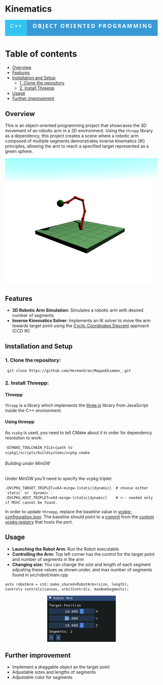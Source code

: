# Kinematics

![](data/c++-object-oriented-programming.svg)

# Table of contents

- [Overview](#overview)
- [Features](#features)
- [Installation and Setup](#installation-and-setup)
  - [1. Clone the repository](#1-clone-the-repository)
  - [2. Install Threepp](#2-install-threepp)
- [Usage](#usage)
- [Further improvement](#further-improvement)

## Overview
This is an object-oriented programming project that showcases the 3D movement of an robotic arm
in a 3D environment. Using the `threpp` library as a dependency, this project creates a 
scene where a robotic arm composed of multiple segments demonstrates inverse kinematics (IK)
principles, allowing the arm to reach a specified target represented as a green sphere. 

<p align="center">
  <img src="data/RobotArmDem3D.gif" />
</p>

## Features
* **3D Robotic Arm Simulation:** Simulates a robotic arm with desired number of segments
* **Inverse Kinematics Solver:** Implements an IK solver to move the arm 
towards target point using the [Cyclic Coordinates Descent](http://rodolphe-vaillant.fr/entry/114/cyclic-coordonate-descent-inverse-kynematic-ccd-ik)
approach (CCD IK)

## Installation and Setup
### 1. **Clone the repository:**
   ``` 
    git clone https://github.com/HermanGran/MappeEksamen_.git
   ```
### 2. **Install Threepp:**

#### Threepp
`Threpp` is a library which implements the [three.js](https://threejs.org) library from JavaScript
inside the C++ environment. 

#### Using threepp
As `vcpkg` is used, you need to tell CMake about it in order for dependency resolution to work:

`-DCMAKE_TOOLCHAIN_FILE=[path to vcpkg]/scripts/buildsystems/vcpkg.cmake`

###### Building under MinGW

Under MinGW you'll need to specify the vcpkg triplet:
```shell
-DVCPKG_TARGET_TRIPLET=x64-mingw-[static|dynamic]  # choose either `static` or `dynamic`.
-DVCPKG_HOST_TRIPLET=x64-mingw-[static|dynamic]    # <-- needed only if MSVC cannot be found. 
```

In order to update `threepp`, replace the baseline value in [vcpkg-configuration.json](vcpkg-configuration.json).
The baseline should point to a [commit](https://github.com/Ecos-platform/vcpkg-registry/commits/main)
from the [custom vcpkg registry](https://github.com/Ecos-platform/vcpkg-registry) that hosts the port.

## Usage
* **Launching the Robot Arm:** Run the Robot executable
* **Controlling the Arm:** Top left corner has the control for the target point and number of segments in the arm
* **Changing size:** You can change the size and length of each segment adjusting these values as shown under, and max number of segments found in src/robot/main.cpp
``` 
auto robotArm = std::make_shared<RobotArm>(size, length); 
Controls controls(canvas, orbitControls, maxNumSegments);
```

<p align="center">
  <img src="data/RobotArmControlsNew.gif" />
</p>

## Further improvement
* Implement a draggable object as the target point
* Adjustable sizes and lengths of segments 
* Adjustable color for segments